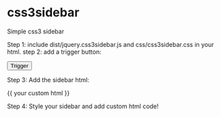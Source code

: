 # css3sidebar
Simple css3 sidebar 

Step 1: include dist/jquery.css3sidebar.js and css/css3sidebar.css in your html. 
step 2: add a trigger button:

<button type="button" class="navbar-toggle collapsed" data-toggle="css3sidebar" data-target="#primary-sidebar" aria-expanded="false">Trigger</button>

Step 3: Add the sidebar html:

<div class="css3sidebar sidebar-left" id="primary-sidebar">
		<div class="menu-wrapper">
		{{ your custom html }}
		</div>
</div>

Step 4: Style your sidebar and add custom html code!
